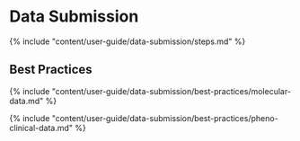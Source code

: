 # Data Submission

{% include "content/user-guide/data-submission/steps.md" %}

## Best Practices

{% include "content/user-guide/data-submission/best-practices/molecular-data.md" %}

{% include "content/user-guide/data-submission/best-practices/pheno-clinical-data.md" %}